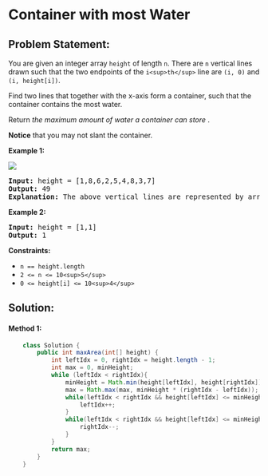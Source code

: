 # Container with most Water

## Problem Statement:

You are given an integer array `height` of length `n`. There are `n` vertical lines drawn such that the two endpoints of the `i<sup>th</sup>` line are `(i, 0)` and `(i, height[i])`.

Find two lines that together with the x-axis form a container, such that the container contains the most water.

Return  *the maximum amount of water a container can store* .

**Notice** that you may not slant the container.

**Example 1:**

![](https://s3-lc-upload.s3.amazonaws.com/uploads/2018/07/17/question_11.jpg)

<pre><strong>Input:</strong> height = [1,8,6,2,5,4,8,3,7]
<strong>Output:</strong> 49
<strong>Explanation:</strong> The above vertical lines are represented by array [1,8,6,2,5,4,8,3,7]. In this case, the max area of water (blue section) the container can contain is 49.
</pre>

**Example 2:**

<pre><strong>Input:</strong> height = [1,1]
<strong>Output:</strong> 1
</pre>

**Constraints:**

* `n == height.length`
* `2 <= n <= 10<sup>5</sup>`
* `0 <= height[i] <= 10<sup>4</sup>`

## Solution:

#### Method 1:

```java
    class Solution {
        public int maxArea(int[] height) {
            int leftIdx = 0, rightIdx = height.length - 1;
            int max = 0, minHeight;
            while (leftIdx < rightIdx){
                minHeight = Math.min(height[leftIdx], height[rightIdx]);
                max = Math.max(max, minHeight * (rightIdx - leftIdx));
                while(leftIdx < rightIdx && height[leftIdx] <= minHeight) {
                    leftIdx++;
                }
                while(leftIdx < rightIdx && height[leftIdx] <= minHeight) {
                    rightIdx--;
                }
            }
            return max;
        }
    }
```
